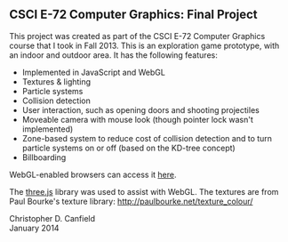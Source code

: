## CSCI E-72 Computer Graphics: Final Project

This project was created as part of the CSCI E-72 Computer Graphics course that I took in Fall 2013. This is an exploration game prototype, with an indoor and outdoor area. It has the following features:

- Implemented in JavaScript and WebGL
- Textures & lighting
- Particle systems
- Collision detection
- User interaction, such as opening doors and shooting projectiles
- Moveable camera with mouse look (though pointer lock wasn't implemented)
- Zone-based system to reduce cost of collision detection and to turn particle systems on or off (based on the KD-tree concept)
- Billboarding

WebGL-enabled browsers can access it [here](http://christopherdcanfield.com/projects/cscie72_final_project/).

The [three.js](http://threejs.org/) library was used to assist with WebGL. The textures are from Paul Bourke's texture library: http://paulbourke.net/texture_colour/

Christopher D. Canfield<br>
January 2014
